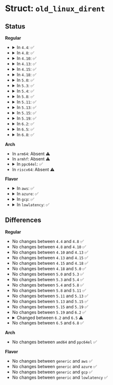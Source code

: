 # Struct: <code>old_linux_dirent</code>

## Status
<b>Regular</b>
<ul>
<li>
<details>
<summary>In <code>4.4</code>: ✅</summary>

```c
struct old_linux_dirent {
    long unsigned int d_ino;
    long unsigned int d_offset;
    short unsigned int d_namlen;
    char d_name[1];
};
```
</details>
</li>
<li>
<details>
<summary>In <code>4.8</code>: ✅</summary>

```c
struct old_linux_dirent {
    long unsigned int d_ino;
    long unsigned int d_offset;
    short unsigned int d_namlen;
    char d_name[1];
};
```
</details>
</li>
<li>
<details>
<summary>In <code>4.10</code>: ✅</summary>

```c
struct old_linux_dirent {
    long unsigned int d_ino;
    long unsigned int d_offset;
    short unsigned int d_namlen;
    char d_name[1];
};
```
</details>
</li>
<li>
<details>
<summary>In <code>4.13</code>: ✅</summary>

```c
struct old_linux_dirent {
    long unsigned int d_ino;
    long unsigned int d_offset;
    short unsigned int d_namlen;
    char d_name[1];
};
```
</details>
</li>
<li>
<details>
<summary>In <code>4.15</code>: ✅</summary>

```c
struct old_linux_dirent {
    long unsigned int d_ino;
    long unsigned int d_offset;
    short unsigned int d_namlen;
    char d_name[1];
};
```
</details>
</li>
<li>
<details>
<summary>In <code>4.18</code>: ✅</summary>

```c
struct old_linux_dirent {
    long unsigned int d_ino;
    long unsigned int d_offset;
    short unsigned int d_namlen;
    char d_name[1];
};
```
</details>
</li>
<li>
<details>
<summary>In <code>5.0</code>: ✅</summary>

```c
struct old_linux_dirent {
    long unsigned int d_ino;
    long unsigned int d_offset;
    short unsigned int d_namlen;
    char d_name[1];
};
```
</details>
</li>
<li>
<details>
<summary>In <code>5.3</code>: ✅</summary>

```c
struct old_linux_dirent {
    long unsigned int d_ino;
    long unsigned int d_offset;
    short unsigned int d_namlen;
    char d_name[1];
};
```
</details>
</li>
<li>
<details>
<summary>In <code>5.4</code>: ✅</summary>

```c
struct old_linux_dirent {
    long unsigned int d_ino;
    long unsigned int d_offset;
    short unsigned int d_namlen;
    char d_name[1];
};
```
</details>
</li>
<li>
<details>
<summary>In <code>5.8</code>: ✅</summary>

```c
struct old_linux_dirent {
    long unsigned int d_ino;
    long unsigned int d_offset;
    short unsigned int d_namlen;
    char d_name[1];
};
```
</details>
</li>
<li>
<details>
<summary>In <code>5.11</code>: ✅</summary>

```c
struct old_linux_dirent {
    long unsigned int d_ino;
    long unsigned int d_offset;
    short unsigned int d_namlen;
    char d_name[1];
};
```
</details>
</li>
<li>
<details>
<summary>In <code>5.13</code>: ✅</summary>

```c
struct old_linux_dirent {
    long unsigned int d_ino;
    long unsigned int d_offset;
    short unsigned int d_namlen;
    char d_name[1];
};
```
</details>
</li>
<li>
<details>
<summary>In <code>5.15</code>: ✅</summary>

```c
struct old_linux_dirent {
    long unsigned int d_ino;
    long unsigned int d_offset;
    short unsigned int d_namlen;
    char d_name[1];
};
```
</details>
</li>
<li>
<details>
<summary>In <code>5.19</code>: ✅</summary>

```c
struct old_linux_dirent {
    long unsigned int d_ino;
    long unsigned int d_offset;
    short unsigned int d_namlen;
    char d_name[1];
};
```
</details>
</li>
<li>
<details>
<summary>In <code>6.2</code>: ✅</summary>

```c
struct old_linux_dirent {
    long unsigned int d_ino;
    long unsigned int d_offset;
    short unsigned int d_namlen;
    char d_name[1];
};
```
</details>
</li>
<li>
<details>
<summary>In <code>6.5</code>: ✅</summary>

```c
struct old_linux_dirent {
    long unsigned int d_ino;
    long unsigned int d_offset;
    short unsigned int d_namlen;
    char d_name[0];
};
```
</details>
</li>
<li>
<details>
<summary>In <code>6.8</code>: ✅</summary>

```c
struct old_linux_dirent {
    long unsigned int d_ino;
    long unsigned int d_offset;
    short unsigned int d_namlen;
    char d_name[0];
};
```
</details>
</li>
</ul>
<b>Arch</b>
<ul>
<li>
In <code>arm64</code>: Absent ⚠️
</li>
<li>
In <code>armhf</code>: Absent ⚠️
</li>
<li>
<details>
<summary>In <code>ppc64el</code>: ✅</summary>

```c
struct old_linux_dirent {
    long unsigned int d_ino;
    long unsigned int d_offset;
    short unsigned int d_namlen;
    char d_name[1];
};
```
</details>
</li>
<li>
In <code>riscv64</code>: Absent ⚠️
</li>
</ul>
<b>Flavor</b>
<ul>
<li>
<details>
<summary>In <code>aws</code>: ✅</summary>

```c
struct old_linux_dirent {
    long unsigned int d_ino;
    long unsigned int d_offset;
    short unsigned int d_namlen;
    char d_name[1];
};
```
</details>
</li>
<li>
<details>
<summary>In <code>azure</code>: ✅</summary>

```c
struct old_linux_dirent {
    long unsigned int d_ino;
    long unsigned int d_offset;
    short unsigned int d_namlen;
    char d_name[1];
};
```
</details>
</li>
<li>
<details>
<summary>In <code>gcp</code>: ✅</summary>

```c
struct old_linux_dirent {
    long unsigned int d_ino;
    long unsigned int d_offset;
    short unsigned int d_namlen;
    char d_name[1];
};
```
</details>
</li>
<li>
<details>
<summary>In <code>lowlatency</code>: ✅</summary>

```c
struct old_linux_dirent {
    long unsigned int d_ino;
    long unsigned int d_offset;
    short unsigned int d_namlen;
    char d_name[1];
};
```
</details>
</li>
</ul>

## Differences
<b>Regular</b>
<ul>
<li>
No changes between <code>4.4</code> and <code>4.8</code> ✅
</li>
<li>
No changes between <code>4.8</code> and <code>4.10</code> ✅
</li>
<li>
No changes between <code>4.10</code> and <code>4.13</code> ✅
</li>
<li>
No changes between <code>4.13</code> and <code>4.15</code> ✅
</li>
<li>
No changes between <code>4.15</code> and <code>4.18</code> ✅
</li>
<li>
No changes between <code>4.18</code> and <code>5.0</code> ✅
</li>
<li>
No changes between <code>5.0</code> and <code>5.3</code> ✅
</li>
<li>
No changes between <code>5.3</code> and <code>5.4</code> ✅
</li>
<li>
No changes between <code>5.4</code> and <code>5.8</code> ✅
</li>
<li>
No changes between <code>5.8</code> and <code>5.11</code> ✅
</li>
<li>
No changes between <code>5.11</code> and <code>5.13</code> ✅
</li>
<li>
No changes between <code>5.13</code> and <code>5.15</code> ✅
</li>
<li>
No changes between <code>5.15</code> and <code>5.19</code> ✅
</li>
<li>
No changes between <code>5.19</code> and <code>6.2</code> ✅
</li>
<li>
<details>
<summary>Changed between <code>6.2</code> and <code>6.5</code> ⚠️</summary>
<ul>
<li>
<b>Field type changed. </b>
<code>char d_name[1]</code> ➡️ <code>char d_name[0]</code>
</li>
</ul>
</details>
</li>
<li>
No changes between <code>6.5</code> and <code>6.8</code> ✅
</li>
</ul>
<b>Arch</b>
<ul>
<li>
No changes between <code>amd64</code> and <code>ppc64el</code> ✅
</li>
</ul>
<b>Flavor</b>
<ul>
<li>
No changes between <code>generic</code> and <code>aws</code> ✅
</li>
<li>
No changes between <code>generic</code> and <code>azure</code> ✅
</li>
<li>
No changes between <code>generic</code> and <code>gcp</code> ✅
</li>
<li>
No changes between <code>generic</code> and <code>lowlatency</code> ✅
</li>
</ul>

